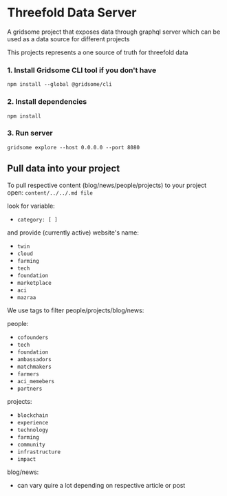# Threefold Data Server

A gridsome project that exposes data through graphql server which can be used as a data source
for different projects

This projects represents a one source of truth for threefold data


### 1. Install Gridsome CLI tool if you don't have

`npm install --global @gridsome/cli`

### 2. Install dependencies

`npm install`

### 3. Run server

`gridsome explore --host 0.0.0.0 --port 8080`


## Pull data into your project

To pull respective content (blog/news/people/projects) to your project open: 
`content/../../.md file`

look for variable:

- `category: [ ]`

and provide (currently active) website's name:
- `twin`
- `cloud`
- `farming`
- `tech`
- `foundation`
- `marketplace`
- `aci`
- `mazraa`

We use tags to filter people/projects/blog/news:

people:
- `cofounders`
- `tech`
- `foundation`
- `ambassadors`
- `matchmakers`
- `farmers`
- `aci_memebers`
- `partners`

projects:
- `blockchain`
- `experience`
- `technology`
- `farming`
- `community`
- `infrastructure`
- `impact`

blog/news:
- can vary quire a lot depending on respective article or post


